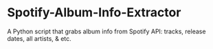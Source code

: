 # Spotify-Album-Info-Extractor
A Python script that grabs album info from Spotify API: tracks, release dates, all artists, & etc.
